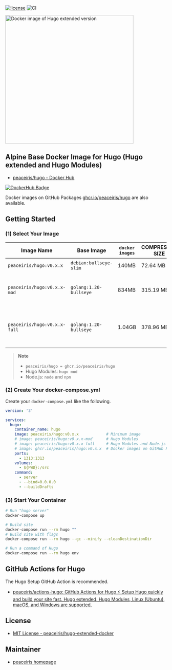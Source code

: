 <!-- https://shields.io/ -->
[![license](https://img.shields.io/github/license/peaceiris/hugo-extended-docker.svg)](https://github.com/peaceiris/hugo-extended-docker/blob/main/LICENSE)
![CI](https://github.com/peaceiris/hugo-extended-docker/workflows/CI/badge.svg?branch=main&event=push)

<img width="400" alt="Docker image of Hugo extended version" src="https://raw.githubusercontent.com/peaceiris/hugo-extended-docker/main/images/ogp.svg">



## Alpine Base Docker Image for Hugo (Hugo extended and Hugo Modules)

- [peaceiris/hugo - Docker Hub]

[![DockerHub Badge](https://dockeri.co/image/peaceiris/hugo)][peaceiris/hugo - Docker Hub]

[peaceiris/hugo - Docker Hub]: https://hub.docker.com/r/peaceiris/hugo

Docker images on GitHub Packages [ghcr.io/peaceiris/hugo] are also available.

[ghcr.io/peaceiris/hugo]: https://github.com/users/peaceiris/packages/container/package/hugo



## Getting Started

### (1) Select Your Image

| Image Name | Base Image | `docker images` | COMPRESSED SIZE | Notes |
|---|---|---|---|---|
| `peaceiris/hugo:v0.x.x` | `debian:bullseye-slim` | 140MB | 72.64 MB | Slim image |
| `peaceiris/hugo:v0.x.x-mod` | `golang:1.20-bullseye` | 834MB | 315.19 MB | Hugo Modules feature is available |
| `peaceiris/hugo:v0.x.x-full` | `golang:1.20-bullseye` | 1.04GB | 378.96 MB | Hugo Modules and Node.js are available |

> **Note**
>
> - `peaceiris/hugo = ghcr.io/peaceiris/hugo`
> - Hugo Modules: `hugo mod`
> - Node.js: `node` and `npm`

### (2) Create Your docker-compose.yml

Create your `docker-compose.yml` like the following.

```yaml
version: '3'

services:
  hugo:
    container_name: hugo
    image: peaceiris/hugo:v0.x.x            # Minimum image
    # image: peaceiris/hugo:v0.x.x-mod      # Hugo Modules
    # image: peaceiris/hugo:v0.x.x-full     # Hugo Modules and Node.js
    # image: ghcr.io/peaceiris/hugo:v0.x.x  # Docker images on GitHub Packages
    ports:
      - 1313:1313
    volumes:
      - ${PWD}:/src
    command:
      - server
      - --bind=0.0.0.0
      - --buildDrafts
```

### (3) Start Your Container

```sh
# Run "hugo server"
docker-compose up

# Build site
docker-compose run --rm hugo ""
# Build site with flags
docker-compose run --rm hugo --gc --minify --cleanDestinationDir

# Run a command of Hugo
docker-compose run --rm hugo env
```



## GitHub Actions for Hugo

The Hugo Setup GitHub Action is recommended.

- [peaceiris/actions-hugo: GitHub Actions for Hugo ⚡️ Setup Hugo quickly and build your site fast. Hugo extended, Hugo Modules, Linux (Ubuntu), macOS, and Windows are supported.](https://github.com/peaceiris/actions-hugo)



## License

- [MIT License - peaceiris/hugo-extended-docker]

[MIT License - peaceiris/hugo-extended-docker]: https://github.com/peaceiris/hugo-extended-docker/blob/main/LICENSE



## Maintainer

- [peaceiris homepage](https://peaceiris.com/)
